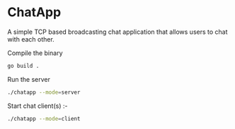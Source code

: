 # ChatApp

A simple TCP based broadcasting chat application that allows users to chat with each other.

Compile the binary
```sh
go build .
```

Run the server
```sh
./chatapp --mode=server
```


Start chat client(s) :- 
```sh
./chatapp --mode=client
```

